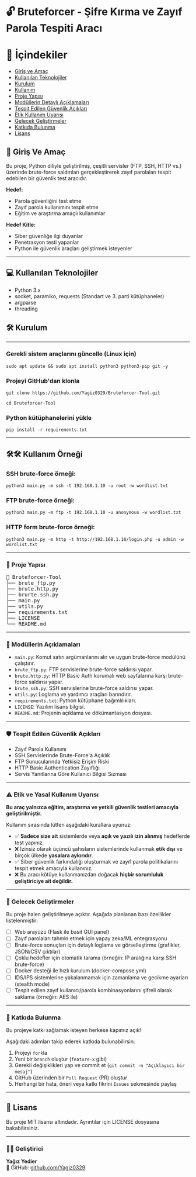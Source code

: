 # 🔓 Bruteforcer - Şifre Kırma ve Zayıf Parola Tespiti Aracı


# 📑 İçindekiler

- [Giriş ve Amaç](#giriş-ve-amaç)
- [Kullanılan Teknolojiler](#kullanılan-teknolojiler)
- [Kurulum](#kurulum)
- [Kullanım](#kullanım)
- [Proje Yapısı](#proje-yapısı)
- [Modüllerin Detaylı Açıklamaları](#modüllerin-detaylı-açıklamaları)
- [Tespit Edilen Güvenlik Açıkları](#tespit-edilen-güvenlik-açıkları)
- [Etik Kullanım Uyarısı](#etik-kullanım-uyarısı)
- [Gelecek Geliştirmeler](#gelecek-geliştirmeler)
- [Katkıda Bulunma](#katkıda-bulunma)
- [Lisans](#lisans)

## 🎯 Giriş Ve Amaç

Bu proje, Python diliyle geliştirilmiş, çeşitli servisler (FTP, SSH, HTTP vs.) üzerinde brute-force saldırıları gerçekleştirerek zayıf parolaları tespit edebilen bir güvenlik test aracıdır.

**Hedef:**
- Parola güvenliğini test etme
- Zayıf parola kullanımını tespit etme
- Eğitim ve araştırma amaçlı kullanımlar

**Hedef Kitle:**

- Siber güvenliğe ilgi duyanlar
- Penetrasyon testi yapanlar
- Python ile güvenlik araçları geliştirmek isteyenler

________________________________________________________

## 💻 Kullanılan Teknolojiler

- Python 3.x
- socket, paramiko, requests (Standart ve 3. parti kütüphaneler)
- argparse
- threading

## 🛠️ Kurulum

________________________________________________________

### Gerekli sistem araçlarını güncelle (Linux için)

```
sudo apt update && sudo apt install python3 python3-pip git -y

```
### Projeyi GitHub'dan klonla
```
git clone https://github.com/Yagiz0329/Bruteforcer-Tool.git

cd Bruteforcer-Tool

```
### Python kütüphanelerini yükle
```
pip install -r requirements.txt
```
________________________________________________________

## 🛠️🛠️ Kullanım Örneği

### SSH brute-force örneği:
```
python3 main.py -m ssh -t 192.168.1.10 -u root -w wordlist.txt
```
### FTP brute-force örneği:
```
python3 main.py -m ftp -t 192.168.1.10 -u anonymous -w wordlist.txt
```
### HTTP form brute-force örneği:
```
python3 main.py -m http -t http://192.168.1.10/login.php -u admin -w wordlist.txt
```
________________________________________________________

### 📂 Proje Yapısı

<pre>
📁 Bruteforcer-Tool
├── brute_ftp.py
├── brute.http.py
├── brurte.ssh.py
├── main.py
├── utils.py
├── requirements.txt
├── LICENSE
└── README.md
</pre>

________________________________________________________


### 📄 Modüllerin Açıklamaları

- `main.py`: Komut satırı argümanlarını alır ve uygun brute-force modülünü çalıştırır.
- `brute_ftp.py`: FTP servislerine brute-force saldırısı yapar.
- `brute.http.py`: HTTP Basic Auth korumalı web sayfalarına karşı brute-force saldırısı yapar.
- `brute_ssh.py`: SSH servislerine brute-force saldırısı yapar.
- `utils.py`: Loglama ve yardımcı araçları barındırır.
- `requirements.txt`: Python kütüphane bağımlılıkları.
- `LICENSE`: Yazılım lisans bilgisi.
- `README.md`: Projenin açıklama ve dökümantasyon dosyası.

________________________________________________________

### 🛡️ Tespit Edilen Güvenlik Açıkları

- Zayıf Parola Kullanımı
- SSH Servislerinde Brute-Force'a Açıklık
- FTP Sunucularında Yetkisiz Erişim Riski
- HTTP Basic Authentication Zayıflığı
- Servis Yanıtlarına Göre Kullanıcı Bilgisi Sızması

________________________________________________________

### ⚠️ Etik ve Yasal Kullanım Uyarısı

**Bu araç yalnızca eğitim, araştırma ve yetkili güvenlik testleri amacıyla geliştirilmiştir.**

Kullanım sırasında lütfen aşağıdaki kurallara uyunuz:

- ✅ **Sadece size ait** sistemlerde veya **açık ve yazılı izin alınmış** hedeflerde test yapınız.  
- ❌ İzinsiz olarak üçüncü şahısların sistemlerinde kullanmak **etik dışı** ve birçok ülkede **yasalara aykırıdır**.
- ✅ Siber güvenlik farkındalığı oluşturmak ve zayıf parola politikalarını tespit etmek amacıyla kullanınız.
- ❌ Bu aracı kötüye kullanmanızdan doğacak **hiçbir sorumluluk geliştiriciye ait değildir.**

________________________________________________________

### 🌱 Gelecek Geliştirmeler

Bu proje halen geliştirilmeye açıktır. Aşağıda planlanan bazı özellikler listelenmiştir:

- [ ]  Web arayüzü (Flask ile basit GUI panel)
- [ ]  Zayıf parolaları tahmin etmek için yapay zeka/ML entegrasyonu
- [ ]  Brute-force sonuçları için detaylı loglama ve görselleştirme (grafikler, JSON/CSV çıktılar)
- [ ]  Çoklu hedefler için otomatik tarama (örneğin: IP aralığına karşı SSH brute-force)
- [ ]  Docker desteği ile hızlı kurulum (docker-compose.yml)
- [ ]  IDS/IPS sistemlerine yakalanmamak için zamanlama ve gecikme ayarları (stealth mode)
- [ ]  Tespit edilen zayıf kullanıcı/parola kombinasyonlarını şifreli olarak saklama (örneğin: AES ile)

________________________________________________________

### 🤝 Katkıda Bulunma

Bu projeye katkı sağlamak isteyen herkese kapımız açık! 

Aşağıdaki adımları takip ederek katkıda bulunabilirsin:

1.  Projeyi `fork`la  
2.  Yeni bir `branch` oluştur (`feature-x` gibi)
3.  Gerekli değişiklikleri yap ve commit et (`git commit -m "Açıklayıcı bir mesaj"`)
4.  GitHub üzerinden bir `Pull Request` (PR) oluştur
5.  Herhangi bir hata, öneri veya katkı fikrini `Issues` sekmesinde paylaş

________________________________________________________

## 📄 Lisans
Bu proje MIT lisansı altındadır. Ayrıntılar için LICENSE dosyasına bakabilirsiniz.

---

### 👨‍💻 Geliştirici

**Yağız Yedier**  
🔗 GitHub: [github.com/Yagiz0329](https://github.com/Yagiz0329)







